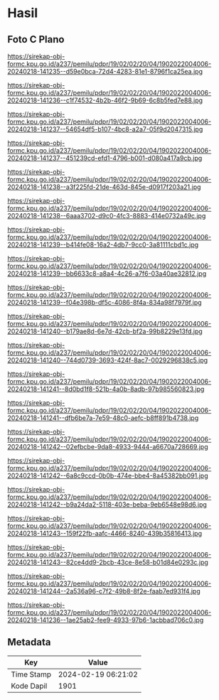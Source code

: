 # Hasil

## Foto C Plano

https://sirekap-obj-formc.kpu.go.id/a237/pemilu/pdpr/19/02/02/20/04/1902022004006-20240218-141235--d59e0bca-72d4-4283-81e1-8796f1ca25ea.jpg

https://sirekap-obj-formc.kpu.go.id/a237/pemilu/pdpr/19/02/02/20/04/1902022004006-20240218-141236--c1f74532-4b2b-46f2-9b69-6c8b5fed7e88.jpg

https://sirekap-obj-formc.kpu.go.id/a237/pemilu/pdpr/19/02/02/20/04/1902022004006-20240218-141237--54654df5-b107-4bc8-a2a7-05f9d2047315.jpg

https://sirekap-obj-formc.kpu.go.id/a237/pemilu/pdpr/19/02/02/20/04/1902022004006-20240218-141237--451239cd-efd1-4796-b001-d080a417a9cb.jpg

https://sirekap-obj-formc.kpu.go.id/a237/pemilu/pdpr/19/02/02/20/04/1902022004006-20240218-141238--a3f225fd-21de-463d-845e-d0917f203a21.jpg

https://sirekap-obj-formc.kpu.go.id/a237/pemilu/pdpr/19/02/02/20/04/1902022004006-20240218-141238--6aaa3702-d9c0-4fc3-8883-414e0732a49c.jpg

https://sirekap-obj-formc.kpu.go.id/a237/pemilu/pdpr/19/02/02/20/04/1902022004006-20240218-141239--b414fe08-16a2-4db7-9cc0-3a81111cbd1c.jpg

https://sirekap-obj-formc.kpu.go.id/a237/pemilu/pdpr/19/02/02/20/04/1902022004006-20240218-141239--bb6633c8-a8a4-4c26-a7f6-03a40ae32812.jpg

https://sirekap-obj-formc.kpu.go.id/a237/pemilu/pdpr/19/02/02/20/04/1902022004006-20240218-141239--f04e398b-df5c-4086-8f4a-834a98f7979f.jpg

https://sirekap-obj-formc.kpu.go.id/a237/pemilu/pdpr/19/02/02/20/04/1902022004006-20240218-141240--b179ae8d-6e7d-42cb-bf2a-99b8229e13fd.jpg

https://sirekap-obj-formc.kpu.go.id/a237/pemilu/pdpr/19/02/02/20/04/1902022004006-20240218-141240--744d0739-3693-424f-8ac7-0029296838c5.jpg

https://sirekap-obj-formc.kpu.go.id/a237/pemilu/pdpr/19/02/02/20/04/1902022004006-20240218-141241--8d0bd1f8-521b-4a0b-8adb-97b985560823.jpg

https://sirekap-obj-formc.kpu.go.id/a237/pemilu/pdpr/19/02/02/20/04/1902022004006-20240218-141241--dfb6be7a-7e59-48c0-aefc-b8ff891b4738.jpg

https://sirekap-obj-formc.kpu.go.id/a237/pemilu/pdpr/19/02/02/20/04/1902022004006-20240218-141242--02efbcbe-9da8-4933-9444-a6670a728669.jpg

https://sirekap-obj-formc.kpu.go.id/a237/pemilu/pdpr/19/02/02/20/04/1902022004006-20240218-141242--6a8c9ccd-0b0b-474e-bbe4-8a45382bb091.jpg

https://sirekap-obj-formc.kpu.go.id/a237/pemilu/pdpr/19/02/02/20/04/1902022004006-20240218-141242--b9a24da2-5118-403e-beba-9eb6548e98d6.jpg

https://sirekap-obj-formc.kpu.go.id/a237/pemilu/pdpr/19/02/02/20/04/1902022004006-20240218-141243--159f22fb-aafc-4466-8240-439b35816413.jpg

https://sirekap-obj-formc.kpu.go.id/a237/pemilu/pdpr/19/02/02/20/04/1902022004006-20240218-141243--82ce4dd9-2bcb-43ce-8e58-b01d84e0293c.jpg

https://sirekap-obj-formc.kpu.go.id/a237/pemilu/pdpr/19/02/02/20/04/1902022004006-20240218-141244--2a536a96-c7f2-49b8-8f2e-faab7ed931f4.jpg

https://sirekap-obj-formc.kpu.go.id/a237/pemilu/pdpr/19/02/02/20/04/1902022004006-20240218-141236--1ae25ab2-fee9-4933-97b6-1acbbad706c0.jpg


## Metadata

| Key        | Value               |
| ---------- | ------------------- |
| Time Stamp | 2024-02-19 06:21:02 |
| Kode Dapil | 1901                |



